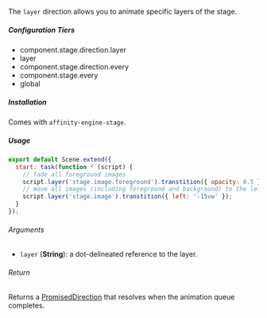 The `layer` direction allows you to animate specific layers of the stage.

##### Configuration Tiers

* component.stage.direction.layer
* layer
* component.stage.direction.every
* component.stage.every
* global

##### Installation

Comes with `affinity-engine-stage`.

##### Usage

```js
export default Scene.extend({
  start: task(function * (script) {
    // fade all foreground images
    script.layer('stage.image.foreground').transtition({ opacity: 0.5 });
    // move all images (including foreground and background) to the left
    script.layer('stage.image').transtition({ left: '-15vw' });
  }
});
```

###### Arguments

* `layer` (**String**): a dot-delineated reference to the layer.

###### Return

Returns a [PromisedDirection](#/stage/directions?anchor=promised_direction) that resolves when the animation queue completes.
